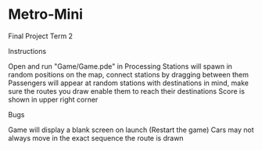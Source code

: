 # Metro-Mini
Final Project Term 2



Instructions

Open and run "Game/Game.pde" in Processing
Stations will spawn in random positions on the map, connect stations by dragging between them
Passengers will appear at random stations with destinations in mind, make sure the routes you draw enable them to reach their destinations
Score is shown in upper right corner



Bugs

Game will display a blank screen on launch (Restart the game)
Cars may not always move in the exact sequence the route is drawn
